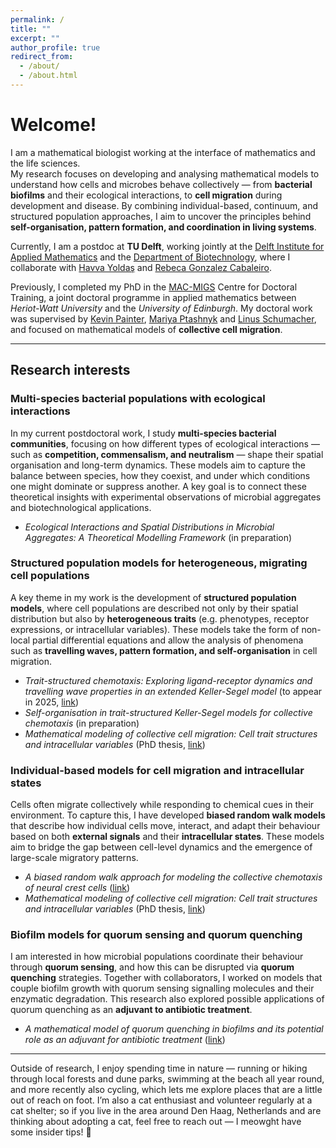 ```yaml
---
permalink: /
title: ""
excerpt: ""
author_profile: true
redirect_from: 
  - /about/
  - /about.html
---
```


# Welcome! 

I am a mathematical biologist working at the interface of mathematics and the life sciences.  
My research focuses on developing and analysing mathematical models to understand how cells and microbes behave collectively — from **bacterial biofilms** and their ecological interactions, to **cell migration** during development and disease. By combining individual-based, continuum, and structured population approaches, I aim to uncover the principles behind **self-organisation, pattern formation, and coordination in living systems**.

Currently, I am a postdoc at **TU Delft**, working jointly at the [Delft Institute for Applied Mathematics](https://www.tudelft.nl/en/eemcs/the-faculty/departments/applied-mathematics) and the [Department of Biotechnology](https://www.tudelft.nl/tnw/over-faculteit/afdelingen/biotechnology), where I collaborate with [Havva Yoldaş]() and [Rebeca Gonzalez Cabaleiro](https://www.tudelft.nl/tnw/over-faculteit/afdelingen/biotechnology/research-sections/environmental-biotechnology/rebeca-gonzalez-cabaleiro).  

Previously, I completed my PhD in the [MAC-MIGS](https://www.mac-migs.ac.uk/) Centre for Doctoral Training, a joint doctoral programme in applied mathematics between *Heriot-Watt University* and the *University of Edinburgh*. My doctoral work was supervised by [Kevin Painter](https://www.polito.it/en/staff?p=kevin.painter), [Mariya Ptashnyk](https://www.macs.hw.ac.uk/~mp91/) and [Linus Schumacher](https://www.ed.ac.uk/regenerative-medicine/research/linus-schumacher), and focused on mathematical models of **collective cell migration**.  

---

## Research interests  

### Multi-species bacterial populations with ecological interactions
In my current postdoctoral work, I study **multi-species bacterial communities**, focusing on how different types of ecological interactions — such as **competition, commensalism, and neutralism** — shape their spatial organisation and long-term dynamics. These models aim to capture the balance between species, how they coexist, and under which conditions one might dominate or suppress another. A key goal is to connect these theoretical insights with experimental observations of microbial aggregates and biotechnological applications.  
- *Ecological Interactions and Spatial Distributions in Microbial Aggregates: A Theoretical Modelling Framework* (in preparation)  

### Structured population models for heterogeneous, migrating cell populations  
A key theme in my work is the development of **structured population models**, where cell populations are described not only by their spatial distribution but also by **heterogeneous traits** (e.g. phenotypes, receptor expressions, or intracellular variables). These models take the form of non-local partial differential equations and allow the analysis of phenomena such as **travelling waves, pattern formation, and self-organisation** in cell migration.  
- *Trait-structured chemotaxis: Exploring ligand-receptor dynamics and travelling wave properties in an extended Keller-Segel model* (to appear in 2025, [link](https://doi.org/10.48550/arXiv.2502.18947))  
- *Self-organisation in trait-structured Keller-Segel models for collective chemotaxis* (in preparation)
- *Mathematical modeling of collective cell migration: Cell trait structures and intracellular variables* (PhD thesis, [link](https://www.ros.hw.ac.uk/handle/10399/5113))    

### Individual-based models for cell migration and intracellular states  
Cells often migrate collectively while responding to chemical cues in their environment. To capture this, I have developed **biased random walk models** that describe how individual cells move, interact, and adapt their behaviour based on both **external signals** and their **intracellular states**. These models aim to bridge the gap between cell-level dynamics and the emergence of large-scale migratory patterns.  
- *A biased random walk approach for modeling the collective chemotaxis of neural crest cells* ([link](https://link.springer.com/article/10.1007/s00285-024-02047-2))  
- *Mathematical modeling of collective cell migration: Cell trait structures and intracellular variables* (PhD thesis, [link](https://www.ros.hw.ac.uk/handle/10399/5113))  

### Biofilm models for quorum sensing and quorum quenching  
I am interested in how microbial populations coordinate their behaviour through **quorum sensing**, and how this can be disrupted via **quorum quenching** strategies. Together with collaborators, I worked on models that couple biofilm growth with quorum sensing signalling molecules and their enzymatic degradation. This research also explored possible applications of quorum quenching as an **adjuvant to antibiotic treatment**.  
- *A mathematical model of quorum quenching in biofilms and its potential role as an adjuvant for antibiotic treatment* ([link](https://doi.org/10.5206/mase/14612))  
---

Outside of research, I enjoy spending time in nature — running or hiking through local forests and dune parks, swimming at the beach all year round, and more recently also cycling, which lets me explore places that are a little out of reach on foot. I’m also a cat enthusiast and volunteer regularly at a cat shelter; so if you live in the area around Den Haag, Netherlands and are thinking about adopting a cat, feel free to reach out — I meowght have some insider tips! 🐾

